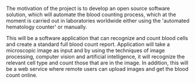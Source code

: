 The motivation of the project is to develop an open source software solution, which will automate the blood counting process, which at the moment is carried out in laboratories worldwide either using the 'automated hematology counter' or manually.

This will be a software application that can recognize and count blood cells and create a standard full blood count report. Application will take a microscopic image as input and by using the techniques of image processing, computer vision and artificial intelligence, it will recognize the relevant cell type and count those that are in the image. In addition, this will be a web service where remote users can upload images and get the blood count online.

